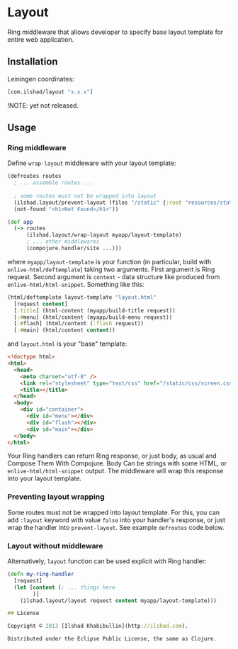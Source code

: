 # Layout

Ring middleware that allows developer to specify base layout template
for entire web application.

## Installation

Leiningen coordinates:

```clojure
[com.ilshad/layout "x.x.x"]
```

!NOTE: yet not released.

## Usage

### Ring middleware

Define `wrap-layout` middleware with your layout template:

```clojure
(defroutes routes
  ; ... assemble routes ...
  
  ; some routes must not be wrapped into layout
  (ilshad.layout/prevent-layout (files "/static" {:root "resources/static"}))
  (not-found "<h1>Not Found</h1>"))

(def app
  (-> routes
      (ilshad.layout/wrap-layout myapp/layout-template)
      ; ... other middlewares
	  (compojure.handler/site ...)))
```

where `myapp/layout-template` is your function (in particular,
build with `enlive-html/deftemplate`) taking two arguments. First
argument is Ring request. Second argument is `content` - data structure
like produced from `enlive-html/html-snippet`. Something like this:

```clojure
(html/deftemplate layout-template "layout.html"
  [request content]
  [:title] (html-content (myapp/build-title request))
  [:#menu] (html/content (myapp/build-menu request))
  [:#flash] (html/content (:flash request))
  [:#main] (html/content content))
```

and `layout.html` is your "base" template:

```html
<!doctype html>
<html>
  <head>
    <meta charset="utf-8" />
    <link rel="stylesheet" type="text/css" href="/static/css/screen.css" />
    <title></title>
  </head>
  <body>
    <div id="container">
      <div id="menu"></div>
      <div id="flash"></div>
      <div id="main"></div>
  </body>
</html>
```

Your Ring handlers can return Ring response, or just body, as usual and
Compose Them With Compojure. Body Can be strings with some HTML, or
`enlive-html/html-snippet` output. The middleware will wrap this response
into your layout template.

### Preventing layout wrapping

Some routes must not be wrapped into layout template. For this, you
can add `:layout` keyword with value `false` into your handler's response,
or just wrap the handler into `prevent-layout`. See example `defroutes`
code below.

### Layout without middleware

Alternatively, `layout` function can be used explicit with Ring handler:

```clojure
(defn my-ring-handler
  [request]
  (let [content (; ... things here
        )]
    (ilshad.layout/layout request content myapp/layout-template)))

## License

Copyright © 2013 [Ilshad Khabibullin](http://ilshad.com).

Distributed under the Eclipse Public License, the same as Clojure.
